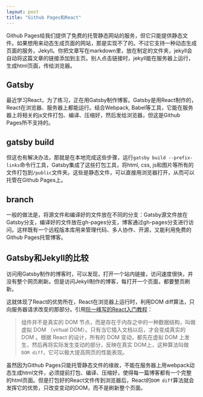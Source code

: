 ```yaml
---
layout: post
title: "Github Pages和React"
---
```


Github Pages给我们提供了免费的托管静态网站的服务，但它只能提供静态文件。如果想用来动态生成页面的网站，那是实现不了的。不过它支持一种动态生成页面的服务，Jekyll。你把文章写在markdown里，放在制定的文件夹，jekyll会自动将这篇文章的链接添加到主页。别人点击链接时，jekyll能在服务器上运行，生成html页面，传给浏览器。

## Gatsby
最近学习React，为了练习，正在用Gatsby制作博客。Gatsby是用React制作的，React在浏览器、服务器上都能运行。结合Webpack, Babel等工具，它能在服务器上将相关的js文件打包、编译、压缩好，然后发给浏览器，但这是Github Pages所不支持的。

## gatsby build
但这也有解决办法，那就是在本地完成这些步骤，运行`gatsby build --prefix-links`命令行工具，Gatsby集成了这些打包工具，将html, css, js和图片等所有的文件打包到`/public`文件夹。这些是静态文件，可以直接用浏览器打开，从而可以托管在Github Pages上。

## branch
一般的做法是，将源文件和编译好的文件放在不同的分支：Gatsby源文件放在Gatsby分支，编译好的文件放在gh-pages分支，博客通过gh-pages分支进行访问。这样既有一个远程版本库用来管理代码、多人协作、开源，又能利用免费的Github Pages托管博客。

## Gatsby和Jekyll的比较
访问用Gatsby制作的博客时，可以发现，打开一个站内链接，访问速度很快，并没有整个网页刷新。但是访问Jekyll制作的博客，每打开一个页面，都要整页刷新。

这就体现了React的优势所在，React在浏览器上运行时，利用DOM diff算法，只向服务器请求改变的那部分。引用[阮一峰写的React入门教程](http://www.ruanyifeng.com/blog/2015/03/react.html)：

>组件并不是真实的 DOM 节点，而是存在于内存之中的一种数据结构，叫做虚拟 DOM （virtual DOM）。只有当它插入文档以后，才会变成真实的 DOM 。根据 React 的设计，所有的 DOM 变动，都先在虚拟 DOM 上发生，然后再将实际发生变动的部分，反映在真实 DOM上，这种算法叫做 `DOM diff`，它可以极大提高网页的性能表现。

虽然因为Github Pages只能托管静态文件的缘故，不能在服务器上用webpack动态生成html文件，必须提前打包、编译、压缩好，使得每一篇博客都有一个完整的html页面。但是打包好的React文件传到浏览器后，React的`DOM diff`算法就会发挥它的优势，只改变变动的DOM，而不是刷新整个页面。